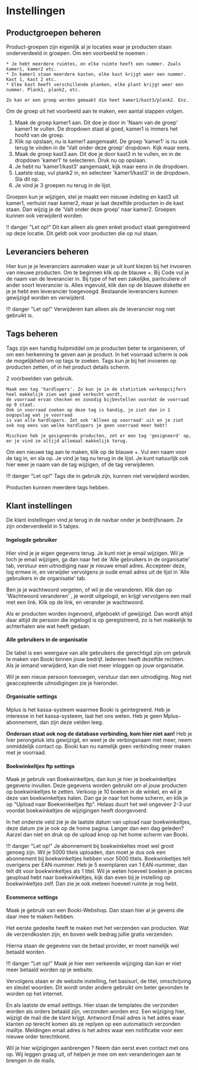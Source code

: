 ﻿# Instellingen

## Productgroepen beheren

Product-groepen zijn eigenlijk al je locaties waar je producten staan onderverdeeld in groepen. 
Om een voorbeeld te noemen :

```
* Je hebt meerdere ruimtes, en elke ruimte heeft een nummer. Zoals kamer1, kamer2 etc.
* In kamer1 staan meerdere kasten, elke kast krijgt weer een nummer. Kast 1, kast 2 etc.
* Elke kast heeft verschillende planken, elke plant krijgt weer een nummer. Plank1, plank2, etc.

Zo kan er een groep worden gemaakt die heet kamer1/kast3/plank2. Enz.
```

Om de groep uit het voorbeeld aan te maken, een aantal stappen volgen. 

1. Maak de groep kamer1 aan. Dit doe je door in 'Naam van de groep' kamer1 te vullen. De dropdown staat al goed, kamer1 is immers het hoofd van de groep.
2. Klik op opslaan, nu is kamer1 aangemaakt. De groep 'kamer1' is nu ook terug te vinden in de 'Valt onder deze groep' dropdown. Kijk maar eens.
3. Maak de groep kast3 aan. Dit doe je door kast3 in te vullen, en in de dropdown 'kamer1' te selecteren. Druk nu op opslaan.
4. Je hebt nu 'kamer1/kast3' aangemaakt, kijk maar eens in de dropdown.
5. Laatste stap, vul plank2 in, en selecteer 'kamer1/kast3' in de dropdown. Sla dit op.
6. Je vind je 3 groepen nu terug in de lijst.

Groepen kun je wijzigen, stel je maakt een nieuwe indeling en kast3 uit kamer1, verhuist naar kamer2, maar je laat dezelfde producten in de kast staan. 
Dan wijzig je de 'Valt onder deze groep' naar kamer2. Groepen kunnen ook verwijderd worden. 

!! danger "Let op!" 
    Dit kan alleen als geen enkel product staat geregistreerd op deze locatie. Dit geldt ook voor producten die op nul staan.


## Leveranciers beheren

Hier kun je je leveranciers aanmaken waar je uit kunt kiezen bij het invoeren van nieuwe producten. Om te beginnen klik op de blauwe +.
Bij Code vul je de naam van de leverancier in. Bij type of het een zakelijke, particuliere of ander soort leverancier is. Alles ingevuld, klik dan op de blauwe 
diskette en je je hebt een leverancier toegevoegd. Bestaande leveranciers kunnen gewijzigd worden en verwijderd. 

!!! danger "Let op!"
    Verwijderen kan alleen als de leverancier nog niet gebruikt is.


## Tags beheren

Tags zijn een handig hulpmiddel om je producten beter te organiseren, of om een herkenning te geven aan je product. In het voorraad scherm is ook de mogelijkheid om
op tags te zoeken. Tags kun je bij het invoeren op producten zetten, of in het product details scherm. 

2 voorbeelden van gebruik.

```
Maak een tag 'hardlopers'. Zo kun je in de statistiek verkoopcijfers heel makkelijk zien wat goed verkocht wordt, 
de voorraad ervan checken en zonodig bijbestellen voordat de voorraad op 0 staat. 
Ook in voorraad zoeken op deze tag is handig, je ziet dan in 1 oogopslag wat je voorraad 
is van alle hardlopers. Zet ook 'Alleen op voorraad' uit en je ziet ook nog eens van welke hardlopers je geen voorraad meer hebt!

Mischien heb je gesigneerde producten, zet er een tag 'gesigneerd' op, en je vind ze altijd allemaal makkelijk terug.

```

Om een nieuwe tag aan te maken, klik op de blauwe +. Vul een naam voor de tag in, en sla op. Je vind je tag nu terug in de lijst. 
Je kunt natuurlijk ook hier weer je naam van de tag wijzigen, of de tag verwijderen. 

!!! danger "Let op!" 
    Tags die in gebruik zijn, kunnen niet verwijderd worden.

Producten kunnen meerdere tags hebben.

## Klant instellingen

De klant instellingen vind je terug in de navbar onder je bedrijfsnaam. Ze zijn onderverdeeld in 5 tabjes.

#### Ingelogde gebruiker

Hier vind je je eigen gegevens terug. Je kunt niet je email wijzigen. Wil je toch je email wijzigen, ga dan naar het de 'Alle gebruikers in de organisatie' tab, 
verstuur een uitnodiging naar je nieuwe email adres. Accepteer deze, log ermee in, en verwijder vervolgens je oude email adres uit de lijst in 'Alle gebruikers in de organisatie' tab.

Ben je je wachtwoord vergeten, of wil je die veranderen. Klik dan op 'Wachtwoord veranderen' , je wordt uitgelogd, en krijgt vervolgens een mail met een link.
Klik op de link, en verander je wachtwoord. 

Als er producten worden ingevoerd, afgeboekt of gewijzigd. Dan wordt altijd daar altijd de persoon die ingelogd is op geregistreerd, zo is het makkelijk te achterhalen wie wat heeft gedaan.

#### Alle gebruikers in de organisatie

De tabel is een weergave van alle gebruikers die gerechtigd zijn om gebruik te maken van Booki binnen jouw bedrijf. Iedereen heeft dezelfde rechten.
Als je iemand verwijderd, kan die niet meer inloggen op jouw organisatie.

Wil je een nieuw persoon toevoegen, verstuur dan een uitnodiging. Nog niet geaccepteerde uitnodigingen zie je hieronder. 

#### Organisatie settings

Mplus is het kassa-systeem waarmee Booki is geintegreerd. Heb je interesse in het kassa-systeem, laat het ons weten. Heb je geen Mplus-abonnement, dan zijn deze velden leeg.

**Onderaan staat ook nog de database verbinding, kom hier niet aan!** Heb je hier perongeluk iets gewijzigd, en weet je de verbingsnaam niet meer, 
neem onmiddelijk contact op. Booki kan nu namelijk geen verbinding meer maken met je voorraad.

#### Boekwinkeltjes ftp settings

Maak je gebruik van Boekwinkeltjes, dan kun je hier je boekwinkeltjes gegevens invullen. Deze gegevens worden gebruikt om al jouw producten op boekwinkeltjes te zetten.
Verkoop je 10 boeken in de winkel, en wil je deze van boekwinkeltjes halen. Dan ga je naar het home scherm, en klik je op "Upload naar Boekwinkeltjes ftp".
Helaas duurt het wel ongeveer 2-3 uur voordat boekwinkeltjes de wijzigingen heeft doorgevoerd.

In het onderste veld zie je de laatste datum van upload naar boekwinkeltjes, deze datum zie je ook op de home pagina. Langer dan een dag geleden? 
Aarzel dan niet en druk op de upload knop op het home scherm van Booki.

!!! danger "Let op!"
    Je abonnement bij boekwinkeltes moet wel groot genoeg zijn. Wil je 5000 titels uploaden, dan moet je dus ook een abonnement bij boekwinkeltjes hebben voor 5000 titels.
    Boekwinkeltjes telt overigens per EAN-nummer. Heb je 5 exemplaren van 1 EAN-nummer, dan telt dit voor boekwinkeltjes als 1 titel. 
    Wil je weten hoeveel boeken je precies geupload hebt naar boekwinkeltjes, kijk dan even bij je instelling op boekwinkeltjes zelf. Dan zie je ook meteen hoeveel ruimte je nog hebt.

#### Ecommerce settings

Maak je gebruik van een Booki-Webshop. Dan staan hier al je gevens die daar mee te maken hebben. 

Het eerste gedeelte heeft te maken met het verzenden van producten. Wat de verzendkosten zijn, en boven welk bedrag jullie gratis verzenden.

Hierna staan de gegevens van de betaal provider, er moet namelijk wel betaald worden. 

!!! danger "Let op!" 
    Maak je hier een verkeerde wijziging dan kan er niet meer betaald worden op je website.

Vervolgens staan er de website instelling, het basisurl, de titel, omschrijving en sleutel woorden. Dit wordt onder andere gebruikt om beter gevonden te worden op het internet.

En als laatste de email settings. Hier staan de templates die verzonden worden als orders betaald zijn, verzonden worden enz. Een wijziging hier, wijzigt de mail die de klant krijgt.
Antwoord Email adres is het adres waar klanten op terecht komen als ze replyen op een automatisch verzonden mailtje.
Meldingen email adres is het adres waar een notificatie voor een nieuwe order terechtkomt.

Wil je hier wijzigingen aanbrengen ? Neem dan eerst even contact met ons op. Wij leggen graag uit, of helpen je mee om een veranderingen aan te brengen in de mails.
